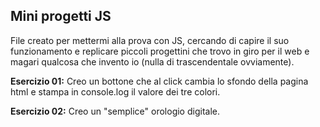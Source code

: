 ## Mini progetti JS

File creato per mettermi alla prova con JS, cercando di capire il suo funzionamento e replicare piccoli progettini che trovo in giro per il web e magari qualcosa che invento io (nulla di trascendentale ovviamente).

**Esercizio 01:**
Creo un bottone che al click cambia lo sfondo della pagina html e stampa in console.log il valore dei tre colori.

**Esercizio 02:**
Creo un "semplice" orologio digitale.
